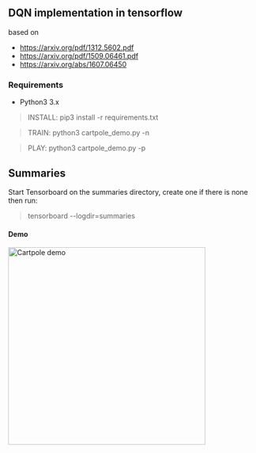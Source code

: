 ## DQN implementation in tensorflow
based on
  * https://arxiv.org/pdf/1312.5602.pdf
  * https://arxiv.org/pdf/1509.06461.pdf
  * https://arxiv.org/abs/1607.06450

### Requirements
  * Python3 3.x


> INSTALL: pip3 install -r requirements.txt


> TRAIN: python3 cartpole\_demo.py -n


> PLAY: python3 cartpole\_demo.py -p


Summaries
---
Start Tensorboard on the summaries directory, create one if there is none then run:
> tensorboard --logdir=summaries


#### Demo
<a href="https://giphy.com/gifs/1jaMfIL5LHFAdrjM3h"> <img width=399px src="https://media.giphy.com/media/1jaMfIL5LHFAdrjM3h/giphy.gif" title="Cartpole demo"/></a>
